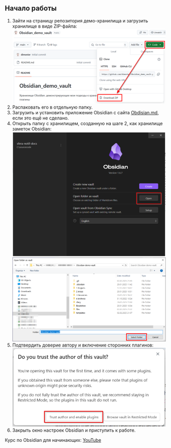 ## Начало работы

1. Зайти на страницу репозитория демо-хранилища и загрузить хранилище в виде ZIP-файла:
   ![](files/Pasted%20image%2020250202212814.png)
2. Распаковать его в отдельную папку.
3. Загрузить и установить приложение Obsidian с сайта  [Obdisian.md](https://obsidian.md/), если это ещё не сделано.
4. Открыть папку с хранилищем, созданную на шаге 2, как хранилище заметок Obsidian:
   ![](files/Pasted%20image%2020240801164533.png)
   ![](files/Pasted%20image%2020250202214823.png)
5. Подтвердить доверие автору и включение сторонних плагинов:
   ![](files/Pasted%20image%2020240801164623.png)
6. Закрыть окно настроек Obsidian и приступить к работе.

Курс по Obsidian для начинающих: [YouTube](https://www.youtube.com/watch?v=CKRgUveNZx8&list=PLeDR6lYFEHWEUxwSA8OplPLvk50DCVraH&index=1)
